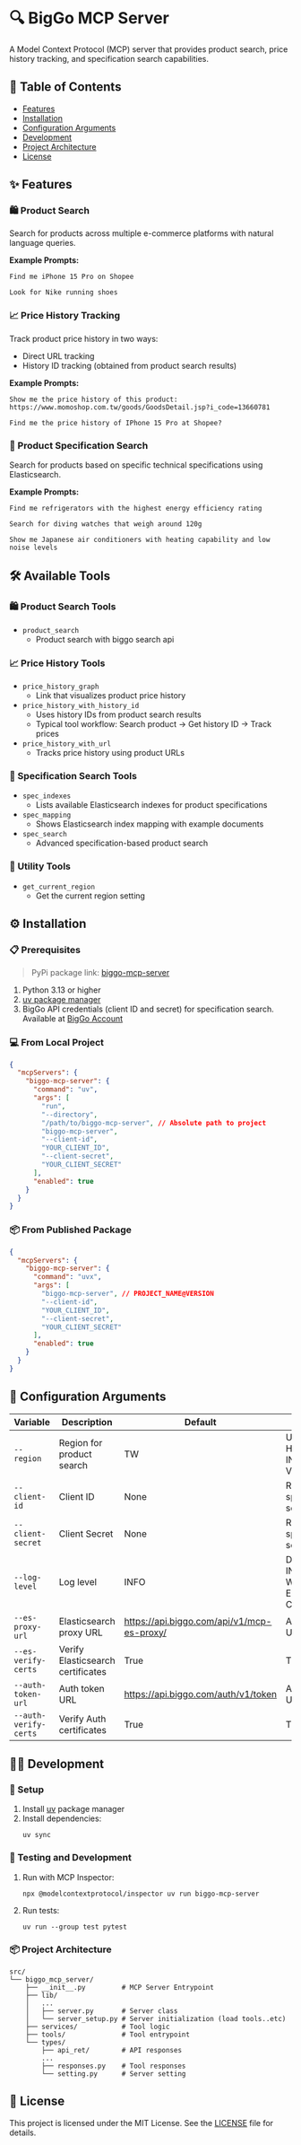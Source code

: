 # 🔍 BigGo MCP Server

A Model Context Protocol (MCP) server that provides product search, price history tracking, and specification search capabilities.

## 📑 Table of Contents
- [Features](#features)
- [Installation](#installation)
- [Configuration Arguments](#configuration-arguments)
- [Development](#development)
- [Project Architecture](#project-architecture)
- [License](#license)

## ✨ Features

### 🛍️ Product Search
Search for products across multiple e-commerce platforms with natural language queries.

**Example Prompts:**
```
Find me iPhone 15 Pro on Shopee
```
```
Look for Nike running shoes
```

### 📈 Price History Tracking
Track product price history in two ways:
- Direct URL tracking
- History ID tracking (obtained from product search results)

**Example Prompts:**
```
Show me the price history of this product: https://www.momoshop.com.tw/goods/GoodsDetail.jsp?i_code=13660781
```
```
Find me the price history of IPhone 15 Pro at Shopee?
```

### 📐 Product Specification Search
Search for products based on specific technical specifications using Elasticsearch.

**Example Prompts:**
```
Find me refrigerators with the highest energy efficiency rating
```
```
Search for diving watches that weigh around 120g
```
```
Show me Japanese air conditioners with heating capability and low noise levels
```

## 🛠️ Available Tools

### 🛍️ Product Search Tools
- `product_search`
  - Product search with biggo search api

### 📈 Price History Tools
- `price_history_graph`
  - Link that visualizes product price history
- `price_history_with_history_id`
  - Uses history IDs from product search results
  - Typical tool workflow: Search product -> Get history ID -> Track prices
- `price_history_with_url`
  - Tracks price history using product URLs

### 📐 Specification Search Tools
- `spec_indexes`
  - Lists available Elasticsearch indexes for product specifications
- `spec_mapping`
  - Shows Elasticsearch index mapping with example documents
- `spec_search`
  - Advanced specification-based product search

### 🧰 Utility Tools
- `get_current_region`
  - Get the current region setting

## ⚙️ Installation

### 📋 Prerequisites
> PyPi package link: [biggo-mcp-server](https://pypi.org/project/biggo-mcp-server/)
1. Python 3.13 or higher
2. [uv package manager](https://docs.astral.sh/uv/)
3. BigGo API credentials (client ID and secret) for specification search. Available at [BigGo Account](https://account.biggo.com)

### 💻 From Local Project
```json
{
  "mcpServers": {
    "biggo-mcp-server": {
      "command": "uv",
      "args": [
        "run",
        "--directory",
        "/path/to/biggo-mcp-server", // Absolute path to project
        "biggo-mcp-server",
        "--client-id",
        "YOUR_CLIENT_ID",
        "--client-secret",
        "YOUR_CLIENT_SECRET"
      ],
      "enabled": true
    }
  }
}
```

### 📦 From Published Package
```json
{
  "mcpServers": {
    "biggo-mcp-server": {
      "command": "uvx",
      "args": [
        "biggo-mcp-server", // PROJECT_NAME@VERSION
        "--client-id",
        "YOUR_CLIENT_ID",
        "--client-secret",
        "YOUR_CLIENT_SECRET"
      ],
      "enabled": true
    }
  }
}
```

## 🔧 Configuration Arguments

| Variable              | Description                       | Default                                    | Choices                                    |
| --------------------- | --------------------------------- | ------------------------------------------ | ------------------------------------------ |
| `--region`            | Region for product search         | TW                                         | US, TW, JP, HK, SG, MY, IN, PH, TH, VN, ID |
| `--client-id`         | Client ID                         | None                                       | Required for specification search          |
| `--client-secret`     | Client Secret                     | None                                       | Required for specification search          |
| `--log-level`         | Log level                         | INFO                                       | DEBUG, INFO, WARNING, ERROR, CRITICAL      |
| `--es-proxy-url`      | Elasticsearch proxy URL           | https://api.biggo.com/api/v1/mcp-es-proxy/ | Any valid URL                              |
| `--es-verify-certs`   | Verify Elasticsearch certificates | True                                       | True, False                                |
| `--auth-token-url`    | Auth token URL                    | https://api.biggo.com/auth/v1/token        | Any valid URL                              |
| `--auth-verify-certs` | Verify Auth certificates          | True                                       | True, False                                |

## 👨‍💻 Development

### 🚀 Setup
1. Install [uv](https://docs.astral.sh/uv/) package manager
2. Install dependencies:
   ```
   uv sync
   ```

### 🧪 Testing and Development
1. Run with MCP Inspector:
   ```
   npx @modelcontextprotocol/inspector uv run biggo-mcp-server
   ```

2. Run tests:
   ```
   uv run --group test pytest
   ```

### 📦 Project Architecture
```
src/
└── biggo_mcp_server/
    ├── __init__.py         # MCP Server Entrypoint
    ├── lib/
    │   ...
    │   ├── server.py       # Server class      
    │   └── server_setup.py # Server initialization (load tools..etc)
    ├── services/           # Tool logic
    ├── tools/              # Tool entrypoint
    └── types/
        ├── api_ret/        # API responses
        ...
        ├── responses.py    # Tool responses
        └── setting.py      # Server setting
```

## 📄 License
This project is licensed under the MIT License. See the [LICENSE](LICENSE) file for details.